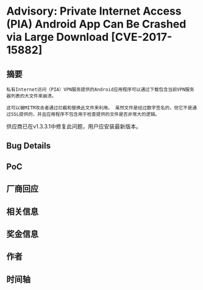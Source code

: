 # Advisory: Private Internet Access (PIA) Android App Can Be Crashed via Large Download [CVE-2017-15882]

## 摘要

    私有Internet访问（PIA）VPN服务提供的Android应用程序可以通过下载包含当前VPN服务器列表的大文件来崩溃。

    这可以被MITM攻击者通过拦截和替换此文件来利用。 虽然文件是经过数字签名的，但它不是通过SSL提供的，并且应用程序不包含用于检查提供的文件是否非常大的逻辑。

供应商已在v1.3.3.1中修复此问题，用户应安装最新版本。
## Bug Details 

## PoC

## 厂商回应

## 相关信息

## 奖金信息

## 作者

## 时间轴